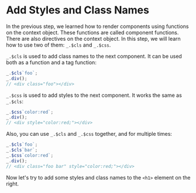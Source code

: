 # Add Styles and Class Names

In the previous step, we learned how to render components using functions on the context object. These functions are called component functions. There are also directives on the context object. In this step, we will learn how to use two of them: `_.$cls` and `_.$css`.

`_.$cls` is used to add class names to the next component. It can be used both as a function and a tag function:

```ts
_.$cls`foo`;
_.div();
// <div class="foo"></div>
```

`_.$css` is used to add styles to the next component. It works the same as `_.$cls`:

```ts
_.$css`color:red`;
_.div();
// <div style="color:red;"></div>
```

Also, you can use `_.$cls` and `_.$css` together, and for multiple times:

```ts
_.$cls`foo`;
_.$cls`bar`;
_.$css`color:red`;
_.div();
// <div class="foo bar" style="color:red;"></div>
```

Now let's try to add some styles and class names to the `<h1>` element on the right.
